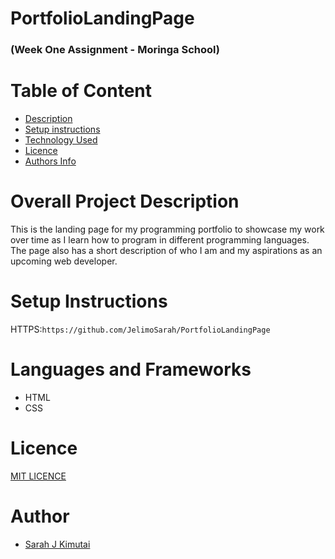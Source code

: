 # PortfolioLandingPage
### (Week One Assignment - Moringa School)

# Table of Content
+ [Description ](#overall-project-description)
+ [Setup instructions](#setup-instructions)
+ [Technology Used](#languages-and-frameworks)
+ [Licence](#Licence)
+ [Authors Info](#Author)

# Overall Project Description
This is the landing page for my programming portfolio to showcase my work over time as I learn how to program in different programming languages. The page also has a short description of who I am and my aspirations as an upcoming web developer.

# Setup Instructions
HTTPS:`https://github.com/JelimoSarah/PortfolioLandingPage`

# Languages and Frameworks

- HTML
- CSS

# Licence
[MIT LICENCE](LICENSE)

# Author
- [Sarah J Kimutai](https://github.com/JelimoSarah)




